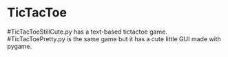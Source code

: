 # TicTacToe

#TicTacToeStillCute.py 
has a text-based tictactoe game.
#TicTacToePretty.py 
is the same game but it has a cute little GUI made with pygame.
